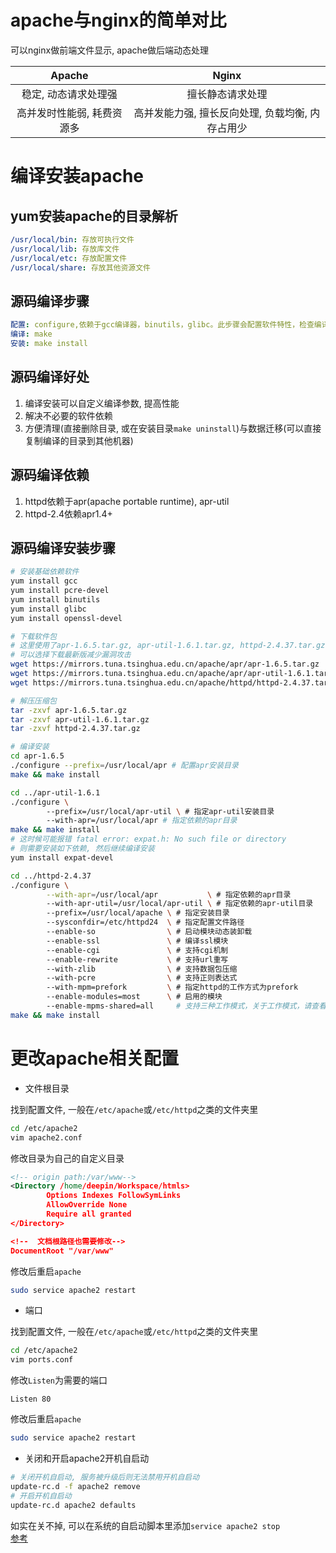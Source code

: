 # apache与nginx的简单对比
可以nginx做前端文件显示, apache做后端动态处理  

| Apache | Nginx |
| :-----:| :----:|
| 稳定, 动态请求处理强 | 擅长静态请求处理 |
| 高并发时性能弱, 耗费资源多 | 高并发能力强, 擅长反向处理, 负载均衡, 内存占用少 |

# 编译安装apache
## yum安装apache的目录解析
```yml
/usr/local/bin: 存放可执行文件
/usr/local/lib: 存放库文件
/usr/local/etc: 存放配置文件
/usr/local/share: 存放其他资源文件
```

## 源码编译步骤
```yml
配置: configure,依赖于gcc编译器，binutils，glibc。此步骤会配置软件特性，检查编译环境，生成Makefile文件
编译: make
安装: make install
```  

## 源码编译好处
1. 编译安装可以自定义编译参数, 提高性能
2. 解决不必要的软件依赖
3. 方便清理(直接删除目录, 或在安装目录`make uninstall`)与数据迁移(可以直接复制编译的目录到其他机器)

## 源码编译依赖
1. httpd依赖于apr(apache portable runtime), apr-util
2. httpd-2.4依赖apr1.4+

## 源码编译安装步骤
```bash
# 安装基础依赖软件
yum install gcc
yum install pcre-devel
yum install binutils
yum install glibc
yum install openssl-devel

# 下载软件包
# 这里使用了apr-1.6.5.tar.gz, apr-util-1.6.1.tar.gz, httpd-2.4.37.tar.gz
# 可以选择下载最新版减少漏洞攻击
wget https://mirrors.tuna.tsinghua.edu.cn/apache/apr/apr-1.6.5.tar.gz
wget https://mirrors.tuna.tsinghua.edu.cn/apache/apr/apr-util-1.6.1.tar.gz
wget https://mirrors.tuna.tsinghua.edu.cn/apache/httpd/httpd-2.4.37.tar.gz

# 解压压缩包
tar -zxvf apr-1.6.5.tar.gz
tar -zxvf apr-util-1.6.1.tar.gz
tar -zxvf httpd-2.4.37.tar.gz

# 编译安装
cd apr-1.6.5
./configure --prefix=/usr/local/apr # 配置apr安装目录
make && make install

cd ../apr-util-1.6.1
./configure \ 
        --prefix=/usr/local/apr-util \ # 指定apr-util安装目录
        --with-apr=/usr/local/apr # 指定依赖的apr目录
make && make install
# 这时候可能报错 fatal error: expat.h: No such file or directory
# 则需要安装如下依赖, 然后继续编译安装
yum install expat-devel

cd ../httpd-2.4.37
./configure \
        --with-apr=/usr/local/apr           \ # 指定依赖的apr目录
        --with-apr-util=/usr/local/apr-util \ # 指定依赖的apr-util目录
        --prefix=/usr/local/apache \ # 指定安装目录
        --sysconfdir=/etc/httpd24  \ # 指定配置文件路径
        --enable-so                \ # 启动模块动态装卸载
        --enable-ssl               \ # 编译ssl模块
        --enable-cgi               \ # 支持cgi机制
        --enable-rewrite           \ # 支持url重写
        --with-zlib                \ # 支持数据包压缩
        --with-pcre                \ # 支持正则表达式
        --with-mpm=prefork         \ # 指定httpd的工作方式为prefork
        --enable-modules=most      \ # 启用的模块
        --enable-mpms-shared=all     # 支持三种工作模式，关于工作模式，请查看我另一篇介绍apache工作模式的文章
make && make install
```


# 更改apache相关配置
* 文件根目录

找到配置文件, 一般在`/etc/apache`或`/etc/httpd`之类的文件夹里
```bash
cd /etc/apache2
vim apache2.conf
```
修改目录为自己的自定义目录
```xml
<!-- origin path:/var/www-->
<Directory /home/deepin/Workspace/htmls>
        Options Indexes FollowSymLinks
        AllowOverride None
        Require all granted
</Directory>

<!--  文档根路径也需要修改-->
DocumentRoot "/var/www"
```
修改后重启`apache`  
```bash
sudo service apache2 restart
```

* 端口

找到配置文件, 一般在`/etc/apache`或`/etc/httpd`之类的文件夹里
```bash
cd /etc/apache2
vim ports.conf
```
修改`Listen`为需要的端口
```
Listen 80
```
修改后重启`apache`
```bash
sudo service apache2 restart
```

* 关闭和开启apache2开机自启动

```bash
# 关闭开机自启动, 服务被升级后则无法禁用开机自启动
update-rc.d -f apache2 remove
# 开启开机自启动
update-rc.d apache2 defaults
```  
如实在关不掉, 可以在系统的自启动脚本里添加`service apache2 stop`  
[参考](https://blog.csdn.net/chen200910a/article/details/22089267)